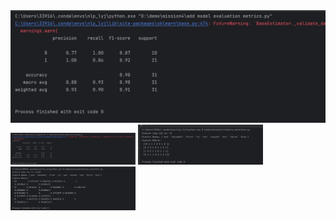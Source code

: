 <img src="https://github.com/Yz-git-ops/GitDemo/blob/main/mission4/image/add%20model%20evaluation%20metrics.png" width=“200” alt=“增加模型评估指标”>
<img src="https://github.com/Yz-git-ops/GitDemo/blob/main/mission4/image/simple%20balancing%20processing.png" width="200" alt="样本平衡处理">
<img src="https://github.com/Yz-git-ops/GitDemo/blob/main/mission4/image/feature_selection(tf).png" width="200" alt="高频词特征模式">
<img src="https://github.com/Yz-git-ops/GitDemo/blob/main/mission4/image/feature_selection(TF-IDF).png" width="200" alt="TF-IDF特征模式">
